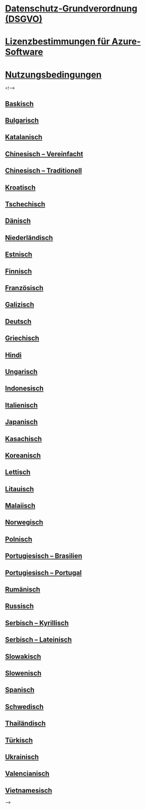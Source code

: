 
# [Datenschutz-Grundverordnung (DSGVO)](gdpr.md)
# [Lizenzbestimmungen für Azure-Software](/legal/information-protection/software-license-terms)
# [Nutzungsbedingungen](/legal/termsofuse)
&lt;!--&gt;
## [Baskisch](software-license-terms-eu-es.md)
## [Bulgarisch](software-license-terms-bg-bg.md)
## [Katalanisch ](software-license-terms-ca-es.md)
## [Chinesisch – Vereinfacht](software-license-terms-zh-tw.md)
## [Chinesisch – Traditionell](software-license-terms-zh-cn.md)
## [Kroatisch](software-license-terms-hr-hr.md)
## [Tschechisch](software-license-terms-cs-cz.md)
## [Dänisch](software-license-terms-da-dk.md)
## [Niederländisch](software-license-terms-nl-nl.md)
## [Estnisch](software-license-terms-et-ee.md)
## [Finnisch](software-license-terms-fi-fi.md)
## [Französisch](software-license-terms-fr-fr.md)
## [Galizisch](software-license-terms-gl-es.md)
## [Deutsch](software-license-terms-de-de.md)
## [Griechisch](software-license-terms-el-gr.md)
## [Hindi](software-license-terms-hi-in.md)
## [Ungarisch](software-license-terms-hu-hu.md)
## [Indonesisch](software-license-terms-id-id.md)
## [Italienisch](software-license-terms-it-it.md)
## [Japanisch](software-license-terms-ja-jp.md)
## [Kasachisch](software-license-terms-kk-kz.md)
## [Koreanisch](software-license-terms-ko-kr.md)
## [Lettisch](software-license-terms-lv-lv.md)
## [Litauisch](software-license-terms-lt-lt.md)
## [Malaiisch](software-license-terms-ms-my.md)
## [Norwegisch](software-license-terms-nb-no.md)
## [Polnisch](software-license-terms-pl-pl.md)
## [Portugiesisch – Brasilien](software-license-terms-pt-br.md)
## [Portugiesisch – Portugal](software-license-terms-pt-pt.md)
## [Rumänisch](software-license-terms-ro-ro.md)
## [Russisch](software-license-terms-ru-ru.md)
## [Serbisch – Kyrillisch](software-license-terms-cy-sr-sp.md)
## [Serbisch – Lateinisch](software-license-terms-lt-sr-sp.md)
## [Slowakisch](software-license-terms-sk-sk.md)
## [Slowenisch](software-license-terms-sl-si.md)
## [Spanisch](software-license-terms-es-es.md)
## [Schwedisch](software-license-terms-sv-se.md)
## [Thailändisch](software-license-terms-th-th.md)
## [Türkisch](software-license-terms-tr-tr.md)
## [Ukrainisch](software-license-terms-uk-ua.md)
## [Valencianisch](software-license-terms-val.md)
## [Vietnamesisch](software-license-terms-vi-vn.md)

-->